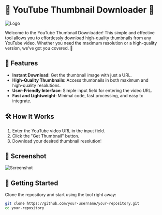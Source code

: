# 🌟 YouTube Thumbnail Downloader 📸

![Logo]([images/1111111.png](https://github.com/wajihaansari123/Youtube-Tumbnail-Downloader/blob/main/1111111.PNG))

Welcome to the YouTube Thumbnail Downloader! This simple and effective tool allows you to effortlessly download high-quality thumbnails from any YouTube video. Whether you need the maximum resolution or a high-quality version, we've got you covered. 🚀

## 🎯 Features

- **Instant Download**: Get the thumbnail image with just a URL.
- **High-Quality Thumbnails**: Access thumbnails in both maximum and high-quality resolutions.
- **User-Friendly Interface**: Simple input field for entering the video URL.
- **Fast and Lightweight**: Minimal code, fast processing, and easy to integrate.

## 🛠️ How It Works

1. Enter the YouTube video URL in the input field.
2. Click the "Get Thumbnail" button.
3. Download your desired thumbnail resolution!

## 📸 Screenshot

![Screenshot]([images/Youtube-Thumbnail-Downloader.pn](https://github.com/wajihaansari123/Youtube-Tumbnail-Downloader/blob/main/Youtube-Thumbnail-Downloader.png)g)

## 🚀 Getting Started

Clone the repository and start using the tool right away:

```bash
git clone https://github.com/your-username/your-repository.git
cd your-repository
